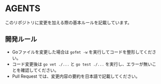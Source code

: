 # AGENTS

このリポジトリに変更を加える際の基本ルールを記載しています。

## 開発ルール
- Goファイルを変更した場合は `gofmt -w` を実行してコードを整形してください。
- コード変更後は `go vet ./...` と `go test ./...` を実行し、エラーが無いことを確認してください。
- Pull Request では、変更内容の要約を日本語で記載してください。
